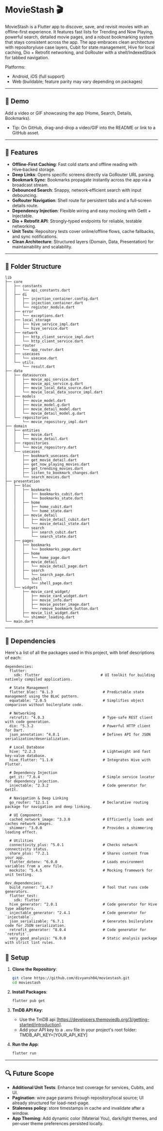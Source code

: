 # MovieStash 🎬

MovieStash is a Flutter app to discover, save, and revisit movies with an offline-first experience. It features fast lists for Trending and Now Playing, powerful search, detailed movie pages, and a robust bookmarking system that stays consistent across the app. The app embraces clean architecture with repository/use case layers, Cubit for state management, Hive for local caching, Dio + Retrofit networking, and GoRouter with a shell/IndexedStack for tabbed navigation.

Platforms:
- Android, iOS (full support)
- Web (buildable; feature parity may vary depending on packages)

---

## 🎥 Demo

Add a video or GIF showcasing the app (Home, Search, Details, Bookmarks).
- Tip: On GitHub, drag-and-drop a video/GIF into the README or link to a GitHub asset.

---

## 🌟 Features

- **Offline‑First Caching**: Fast cold starts and offline reading with Hive‑backed storage.
- **Deep Links**: Opens specific screens directly via GoRouter URL parsing.
- **Bookmark Sync**: Bookmarks propagate instantly across the app via a broadcast stream.
- **Debounced Search**: Snappy, network‑efficient search with input debouncing.
- **GoRouter Navigation**: Shell route for persistent tabs and a full‑screen details route.
- **Dependency Injection**: Flexible wiring and easy mocking with GetIt + Injectable.
- **Dio + Retrofit API**: Strongly‑typed endpoints for reliable, testable networking.
- **Unit Tests**: Repository tests cover online/offline flows, cache fallbacks, and sync notifications.
- **Clean Architecture**: Structured layers (Domain, Data, Presentation) for maintainability and scalability.


---

## 📁 Folder Structure

```plaintext
lib
├── core
│   ├── constants
│   │   └── api_constants.dart
│   ├── di
│   │   ├── injection_container.config.dart
│   │   ├── injection_container.dart
│   │   └── register_module.dart
│   ├── error
│   │   └── exceptions.dart
│   ├── local_storage
│   │   ├── hive_service_impl.dart
│   │   └── hive_service.dart
│   ├── network
│   │   ├── http_client_service_impl.dart
│   │   └── http_client_service.dart
│   ├── router
│   │   └── app_router.dart
│   ├── usecases
│   │   └── usecase.dart
│   └── utils
│       └── result.dart
├── data
│   ├── datasources
│   │   ├── movie_api_service.dart          
│   │   ├── movie_api_service.g.dart
│   │   ├── movie_local_data_source.dart     
│   │   └── movie_local_data_source_impl.dart
│   ├── models
│   │   ├── movie_model.dart                
│   │   ├── movie_model.g.dart
│   │   ├── movie_detail_model.dart         
│   │   └── movie_detail_model.g.dart
│   └── repositories
│       └── movie_repository_impl.dart    
├── domain
│   ├── entities
│   │   ├── movie.dart
│   │   └── movie_detail.dart
│   ├── repositories
│   │   └── movie_repository.dart
│   └── usecases
│       ├── bookmark_usecases.dart
│       ├── get_movie_detail.dart
│       ├── get_now_playing_movies.dart
│       ├── get_trending_movies.dart
│       ├── listen_to_bookmark_changes.dart
│       └── search_movies.dart
├── presentation
│   ├── bloc
│   │   ├── bookmarks
│   │   │   ├── bookmarks_cubit.dart
│   │   │   └── bookmarks_state.dart
│   │   ├── home
│   │   │   ├── home_cubit.dart
│   │   │   └── home_state.dart
│   │   ├── movie_detail
│   │   │   ├── movie_detail_cubit.dart
│   │   │   └── movie_detail_state.dart
│   │   └── search
│   │       ├── search_cubit.dart
│   │       └── search_state.dart
│   ├── pages
│   │   ├── bookmarks
│   │   │   └── bookmarks_page.dart
│   │   ├── home
│   │   │   └── home_page.dart
│   │   ├── movie_detail
│   │   │   └── movie_detail_page.dart
│   │   ├── search
│   │   │   └── search_page.dart
│   │   └── shell
│   │       └── shell_page.dart
│   └── widgets
│       ├── movie_card_widget/
│       │   ├── movie_card_widget.dart
│       │   ├── movie_info.dart
│       │   ├── movie_poster_image.dart
│       │   └── remove_bookmark_button.dart
│       ├── movie_list_widget.dart
│       └── shimmer_loading.dart
└── main.dart
```

---

## 🔧 Dependencies

Here's a list of all the packages used in this project, with brief descriptions of each:

```plaintext
dependencies:
  flutter:
    sdk: flutter                            # UI toolkit for building natively compiled applications.

  # State Management
  flutter_bloc: ^8.1.3                       # Predictable state management using the BLoC pattern.
  equatable: ^2.0.5                          # Simplifies object comparison without boilerplate code.
  
  # Networking
  retrofit: ^4.0.3                           # Type-safe REST client with code generation.
  dio: ^5.3.2                                # Powerful HTTP client for Dart.
  json_annotation: ^4.8.1                    # Defines API for JSON serialization/deserialization.
  
  # Local Database
  hive: ^2.2.3                               # Lightweight and fast key-value database.
  hive_flutter: ^1.1.0                       # Integrates Hive with Flutter.
  
  # Dependency Injection
  get_it: ^7.6.4                             # Simple service locator for dependency injection.
  injectable: ^2.3.2                         # Code generator for GetIt.
  
  # Navigation & Deep Linking
  go_router: ^12.1.1                         # Declarative routing package for navigation and deep linking.
  
  # UI Components
  cached_network_image: ^3.3.0               # Efficiently loads and caches network images.
  shimmer: ^3.0.0                            # Provides a shimmering loading effect.
  
  # Utilities
  connectivity_plus: ^5.0.1                  # Checks network connectivity status.
  share_plus: ^7.2.1                         # Shares content from your app.
  flutter_dotenv: ^6.0.0                     # Loads environment variables from a .env file.
  mockito: ^5.4.5                            # Mocking framework for unit testing.
  
dev_dependencies:
  build_runner: ^2.4.7                       # Tool that runs code generators.
  flutter_test:
    sdk: flutter
  hive_generator: ^2.0.1                     # Code generator for Hive type adapters.
  injectable_generator: ^2.4.1               # Code generator for `injectable`.
  json_serializable: ^6.7.1                  # Generates boilerplate code for JSON serialization.
  retrofit_generator: ^8.0.4                 # Code generator for `retrofit`.
  very_good_analysis: ^6.0.0                 # Static analysis package with strict lint rules.

```

## 🔑 Setup

1. **Clone the Repository**:

   ```bash
   git clone https://github.com/divyansh04/moviestash.git
   cd moviestash
   ```

2. **Install Packages**:

   ```bash
   flutter pub get
   ```

3. **TmDB API Key**:
   
   - Use the TmDB api [https://developers.themoviedb.org/3/getting-started/introduction].
   - Add your API key to a `.env` file in your project's root folder:
        TMDB_API_KEY=[YOUR_API_KEY]

4. **Run the App**:

   ```bash
   flutter run
   ```

---

## 🔍 Future Scope

- **Additional Unit Tests**: Enhance test coverage for services, Cubits, and UI.
- **Pagination**: wire page params through repository/local source; UI already structured for load-next-page.
- **Staleness policy**: store timestamps in cache and invalidate after a window.
- **App Theming**: Add dynamic color (Material You), dark/light themes, and per‑user theme preferences persisted locally.